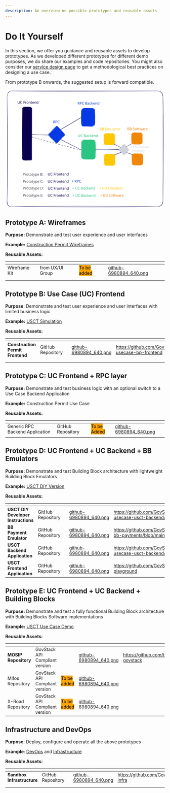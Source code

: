 ```yaml
---
description: An overview on possible prototypes and reusable assets
---
```


# Do It Yourself

In this section, we offer you guidance and reusable assets to develop prototypes. As we developed different prototypes for different demo purposes, we do share our examples and code repositories. You might also consider our [service design page](../../follow-methodology/best-practice-example-design-of-the-sandbox-building-permit-use-case/) to get a methodological best practices on designing a use case.

From prototype B onwards, the suggested setup is forward compatible.

<img src="../../.gitbook/assets/file.excalidraw (2).svg" alt="" class="gitbook-drawing">

## Prototype A: Wireframes

**Purpose:** Demonstrate and test user experience and user interfaces

**Example:** [Construction Permit Wireframes](../../follow-methodology/best-practice-example-design-of-the-sandbox-building-permit-use-case/phase-2-design.md)

**Reusable Assets:**

<table data-view="cards"><thead><tr><th></th><th></th><th></th><th data-hidden data-card-cover data-type="files"></th></tr></thead><tbody><tr><td>Wireframe Kit</td><td>from UX/UI Group</td><td><mark style="background-color:orange;">To be added</mark></td><td><a href="../../.gitbook/assets/github-6980894_640.png">github-6980894_640.png</a></td></tr><tr><td></td><td></td><td></td><td></td></tr><tr><td></td><td></td><td></td><td></td></tr></tbody></table>

## Prototype B: Use Case (UC) Frontend

**Purpose**: Demonstrate and test user experience and user interfaces with limited business logic

**Example:** [USCT Simulation](https://www.govstack.global/our-offerings/govspecs/simulation/)

**Reusable Assets:**

<table data-view="cards"><thead><tr><th></th><th></th><th></th><th data-hidden data-card-cover data-type="files"></th><th data-hidden data-card-target data-type="content-ref"></th></tr></thead><tbody><tr><td><strong>Construction Permit Frontend</strong></td><td>GitHub Repository</td><td></td><td><a href="../../.gitbook/assets/github-6980894_640.png">github-6980894_640.png</a></td><td><a href="https://github.com/GovStackWorkingGroup/sandbox-usecase-bp-frontend">https://github.com/GovStackWorkingGroup/sandbox-usecase-bp-frontend</a></td></tr><tr><td></td><td></td><td></td><td></td><td></td></tr><tr><td></td><td></td><td></td><td></td><td></td></tr></tbody></table>

## Prototype C: UC Frontend + RPC layer

**Purpose:** Demonstrate and test business logic with an optional switch to a Use Case Backend Application

**Example:** Construction Permit Use Case

**Reusable Assets:**

<table data-view="cards"><thead><tr><th></th><th></th><th></th><th data-hidden data-card-cover data-type="files"></th></tr></thead><tbody><tr><td>Generic RPC Backend Application</td><td>GitHub Repository</td><td><mark style="background-color:orange;">To be Added</mark></td><td><a href="../../.gitbook/assets/github-6980894_640.png">github-6980894_640.png</a></td></tr><tr><td></td><td></td><td></td><td></td></tr></tbody></table>

## Prototype D: UC Frontend + UC Backend + BB Emulators

**Purpose:** Demonstrate and test Building Block architecture with lightweight Building Block Emulators

**Example:** [USCT DIY Version](usct-diy-version.md)

**Reusable Assets:**

<table data-view="cards"><thead><tr><th></th><th></th><th></th><th data-hidden data-card-cover data-type="files"></th><th data-hidden data-card-target data-type="content-ref"></th></tr></thead><tbody><tr><td><strong>USCT DIY Developer Instructions</strong></td><td>GitHub Repository</td><td></td><td><a href="../../.gitbook/assets/github-6980894_640.png">github-6980894_640.png</a></td><td><a href="https://github.com/GovStackWorkingGroup/sandbox-usecase-usct-backend/blob/main/docs/diy.md">https://github.com/GovStackWorkingGroup/sandbox-usecase-usct-backend/blob/main/docs/diy.md</a></td></tr><tr><td><strong>BB Payment Emulator</strong></td><td>GitHub Repository</td><td></td><td><a href="../../.gitbook/assets/github-6980894_640.png">github-6980894_640.png</a></td><td><a href="https://github.com/GovStackWorkingGroup/sandbox-bb-payments/blob/main/emulator/docs/1-main.md">https://github.com/GovStackWorkingGroup/sandbox-bb-payments/blob/main/emulator/docs/1-main.md</a></td></tr><tr><td><strong>USCT Backend Application</strong></td><td>GitHub Repository</td><td></td><td><a href="../../.gitbook/assets/github-6980894_640.png">github-6980894_640.png</a></td><td><a href="https://github.com/GovStackWorkingGroup/sandbox-usecase-usct-backend/blob/main/docs/main.md">https://github.com/GovStackWorkingGroup/sandbox-usecase-usct-backend/blob/main/docs/main.md</a></td></tr><tr><td><strong>USCT Frontend Application</strong></td><td>GitHub Repository</td><td></td><td><a href="../../.gitbook/assets/github-6980894_640.png">github-6980894_640.png</a></td><td><a href="https://github.com/GovStackWorkingGroup/sandbox-playground">https://github.com/GovStackWorkingGroup/sandbox-playground</a></td></tr></tbody></table>

## Prototype E: UC Frontend + UC Backend + Building Blocks

**Purpose:** Demonstrate and test a fully functional Building Block architecture with Building Blocks Software implementations

**Example:** [USCT Use Case Demo](../usct-use-case.md)

**Reusable Assets:**

<table data-view="cards"><thead><tr><th></th><th></th><th></th><th data-hidden data-card-cover data-type="files"></th><th data-hidden data-card-target data-type="content-ref"></th></tr></thead><tbody><tr><td><strong>MOSIP Repository</strong></td><td>GovStack API Compliant version</td><td></td><td><a href="../../.gitbook/assets/github-6980894_640.png">github-6980894_640.png</a></td><td><a href="https://github.com/tf-govstack">https://github.com/tf-govstack</a></td></tr><tr><td>Mifos Repository</td><td>GovStack API Compliant version</td><td><mark style="background-color:orange;">To be added</mark></td><td><a href="../../.gitbook/assets/github-6980894_640.png">github-6980894_640.png</a></td><td></td></tr><tr><td>X-Road Repository</td><td>GovStack API Compliant version</td><td><mark style="background-color:orange;">To be added</mark></td><td><a href="../../.gitbook/assets/github-6980894_640.png">github-6980894_640.png</a></td><td></td></tr></tbody></table>

## Infrastructure and DevOps

**Purpose**: Deploy, configure and operate all the above prototypes

**Example**: [DevOps](../../explore-stack/devops.md) and [Infrastructure](../../explore-stack/infrastructure.md)

**Reusable Assets:**

<table data-view="cards"><thead><tr><th></th><th></th><th></th><th data-hidden data-card-cover data-type="files"></th><th data-hidden data-card-target data-type="content-ref"></th></tr></thead><tbody><tr><td><strong>Sandbox Infrastructure</strong></td><td>GitHub Repository</td><td></td><td><a href="../../.gitbook/assets/github-6980894_640.png">github-6980894_640.png</a></td><td><a href="https://github.com/GovStackWorkingGroup/sandbox-infra">https://github.com/GovStackWorkingGroup/sandbox-infra</a></td></tr><tr><td></td><td></td><td></td><td></td><td></td></tr><tr><td></td><td></td><td></td><td></td><td></td></tr></tbody></table>
